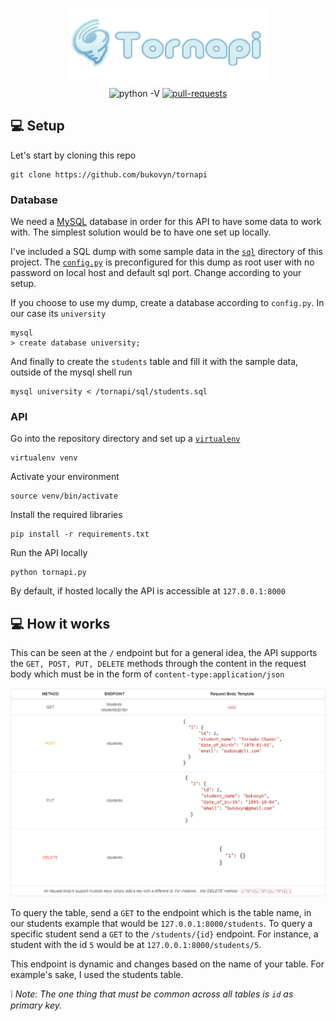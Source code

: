 <p align="center">
  <img src="https://github.com/bukovyn/tornapi/blob/master/static/img/tornapi.png" alt="tornapi" height="125">
  <br>
  <img src="https://img.shields.io/badge/python-3.*-blue.svg" alt="python -V">
  <a href="https://github.com/bukovyn/tornapi/pulls">
        <img src="https://img.shields.io/badge/PRs-welcome-brightgreen.svg" alt="pull-requests">
    </a>
</p>

## :computer: Setup

Let's start by cloning this repo
```
git clone https://github.com/bukovyn/tornapi
```

### Database

We need a [MySQL](https://dev.mysql.com/doc/mysql-getting-started/en/) database in order for this API to have some data to work with. The simplest solution would be to have one set up locally.

I've included a SQL dump with some sample data in the [`sql`](https://github.com/bukovyn/tornapi/tree/master/sql) directory of this project. The [`config.py`](https://github.com/bukovyn/tornapi/blob/master/config.py) is preconfigured for this dump as root user with no password on local host and default sql port. Change according to your setup.

If you choose to use my dump, create a database according to `config.py`. In our case its `university`
```
mysql
> create database university;
```

And finally to create the `students` table and fill it with the sample data, outside of the mysql shell run
```
mysql university < /tornapi/sql/students.sql
```


### API

Go into the repository directory and set up a [`virtualenv`](https://virtualenv.pypa.io/en/stable/)
```
virtualenv venv
```

Activate your environment
```
source venv/bin/activate
```

Install the required libraries
```
pip install -r requirements.txt
```

Run the API locally
```
python tornapi.py
```

By default, if hosted locally the API is accessible at `127.0.0.1:8000`

## :computer: How it works

This can be seen at the `/` endpoint but for a general idea, the API supports the `GET, POST, PUT, DELETE` methods through the content in the request body which must be in the form of  `content-type:application/json`

<p align="center">
  <img src="https://github.com/bukovyn/tornapi/blob/master/static/img/index.png" alt="index">
</p>

To query the table, send a `GET` to the endpoint which is the table name, in our students example that would be `127.0.0.1:8000/students`. To query a specific student send a `GET` to the `/students/{id}` endpoint. For instance, a student with the id `5` would be at `127.0.0.1:8000/students/5`.

This endpoint is dynamic and changes based on the name of your table. For example's sake, I used the students table.

:grey_exclamation: *Note: The one thing that must be common across all tables is `id` as primary key.*
